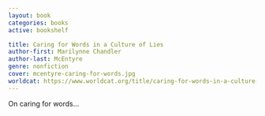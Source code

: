```yaml
---
layout: book
categories: books
active: bookshelf

title: Caring for Words in a Culture of Lies
author-first: Marilynne Chandler
author-last: McEntyre
genre: nonfiction
cover: mcentyre-caring-for-words.jpg
worldcat: https://www.worldcat.org/title/caring-for-words-in-a-culture-of-lies
---
```


On caring for words...